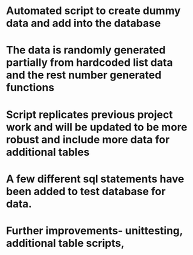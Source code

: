 # Automated script to create dummy data and add into the database

# The data is randomly generated partially from hardcoded list data and the rest number generated functions

# Script replicates previous project work and will be updated to be more robust and include more data for additional tables

# A few different sql statements have been added to test database for data.

# Further improvements- unittesting, additional table scripts,
